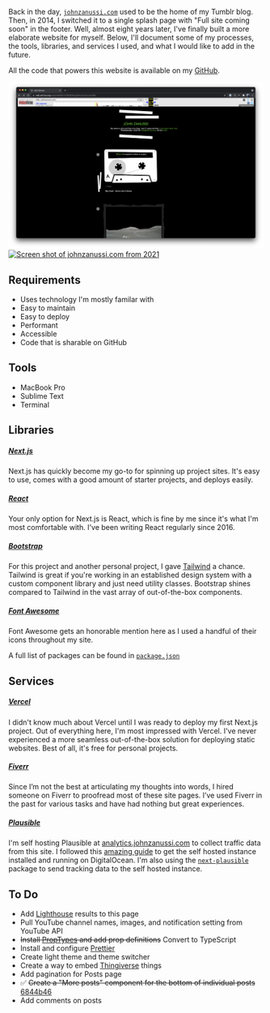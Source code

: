 Back in the day, [`johnzanussi.com`](https://johnzanussi.com) used to be the home of my Tumblr blog. Then, in 2014, I switched it to a single splash page with "Full site coming soon" in the footer. Well, almost eight years later, I've finally built a more elaborate website for myself. Below, I'll document some of my processes, the tools, libraries, and services I used, and what I would like to add in the future.

All the code that powers this website is available on my [GitHub](https://github.com/johnzanussi/johnzanussi.com).

<MDXColumns>

[![Screen shot of johnzanussi.com from 2008](public/assets/pages/README/screenshot-johnzanussi-dot-com-tumblr.png)](https://web.archive.org/web/20080817121815/http://johnzanussi.com/)
[![Screen shot of johnzanussi.com from 2021](public/assets/pages/README/screenshot-johnzanussi-dot-com-splash.png)](https://web.archive.org/web/20210610103313/http://johnzanussi.com/)

</MDXColumns>

## Requirements
* Uses technology I'm mostly familar with
* Easy to maintain
* Easy to deploy
* Performant
* Accessible
* Code that is sharable on GitHub

## Tools
* MacBook Pro
* Sublime Text
* Terminal

## Libraries

##### [Next.js](https://nextjs.org)
Next.js has quickly become my go-to for spinning up project sites. It's easy to use, comes with a good amount of starter projects, and deploys easily.

##### [React](https://reactjs.org)
Your only option for Next.js is React, which is fine by me since it's what I'm most comfortable with. I've been writing React regularly since 2016.

##### [Bootstrap](https://getbootstrap.com/)
For this project and another personal project, I gave [Tailwind](https://tailwindcss.com/) a chance. Tailwind is great if you're working in an established design system with a custom component library and just need utility classes. Bootstrap shines compared to Tailwind in the vast array of out-of-the-box components.

##### [Font Awesome](https://fontawesome.com/)
Font Awesome gets an honorable mention here as I used a handful of their icons throughout my site.

A full list of packages can be found in [`package.json`](https://github.com/johnzanussi/johnzanussi.com/package.json)

## Services

##### [Vercel](https://vercel.com/)
I didn't know much about Vercel until I was ready to deploy my first Next.js project. Out of everything here, I'm most impressed with Vercel. I've never experienced a more seamless out-of-the-box solution for deploying static websites. Best of all, it's free for personal projects.

##### [Fiverr](https://www.fiverr.com/)
Since I’m not the best at articulating my thoughts into words, I hired someone on Fiverr to proofread most of these site pages. I’ve used Fiverr in the past for various tasks and have had nothing but great experiences. 

##### [Plausible](https://plausible.io/)
I'm self hosting Plausible at [analytics.johnzanussi.com](https://analytics.johnzanussi.com/) to collect traffic data from this site. I followed this [amazing guide](https://www.stackovercloud.com/2021/10/28/how-to-install-plausible-analytics-on-ubuntu-20-04/) to get the self hosted instance installed and running on DigitalOcean. I'm also using the [`next-plausible`](https://github.com/4lejandrito/next-plausible) package to send tracking data to the self hosted instance.

## To Do
* Add [Lighthouse](https://developers.google.com/web/tools/lighthouse) results to this page
* Pull YouTube channel names, images, and notification setting from YouTube API
* ~~Install [PropTypes](https://reactjs.org/docs/typechecking-with-proptypes.html) and add prop definitions~~ Convert to TypeScript
* Install and configure [Prettier](https://prettier.io/)
* Create light theme and theme switcher
* Create a way to embed [Thingiverse](https://www.thingiverse.com/) things
* Add pagination for Posts page
* ✅ ~~Create a "More posts" component for the bottom of individual posts~~ [6844b46](https://github.com/johnzanussi/johnzanussi.com/commit/6844b46917bf863f5eb70e4b18557a24ba9cc13f)
* Add comments on posts

